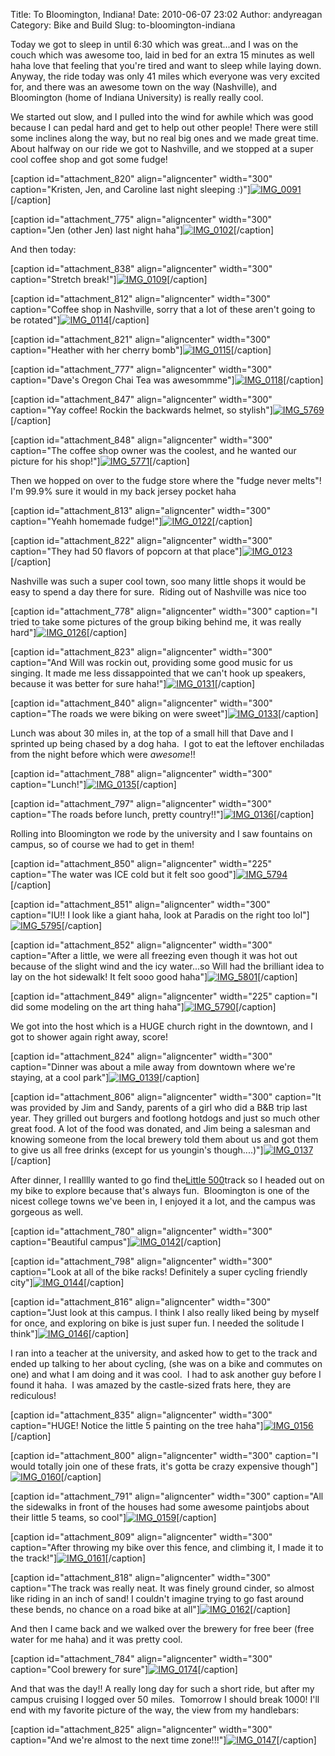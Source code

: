 Title: To Bloomington, Indiana!
Date: 2010-06-07 23:02
Author: andyreagan
Category: Bike and Build
Slug: to-bloomington-indiana

Today we got to sleep in until 6:30 which was great...and I was on the
couch which was awesome too, laid in bed for an extra 15 minutes as well
haha love that feeling that you're tired and want to sleep while laying
down. Anyway, the ride today was only 41 miles which everyone was very
excited for, and there was an awesome town on the way (Nashville), and
Bloomington (home of Indiana University) is really really cool.

We started out slow, and I pulled into the wind for awhile which was
good because I can pedal hard and get to help out other people! There
were still some inclines along the way, but no real big ones and we made
great time. About halfway on our ride we got to Nashville, and we
stopped at a super cool coffee shop and got some fudge!

[caption id="attachment\_820" align="aligncenter" width="300"
caption="Kristen, Jen, and Caroline last night sleeping
:)"][![](http://andyreagan.com/wp-content/uploads/2010/06/IMG_0091-300x200.jpg "IMG_0091")](http://andyreagan.com/wp-content/uploads/2010/06/IMG_0091.jpg)[/caption]

[caption id="attachment\_775" align="aligncenter" width="300"
caption="Jen (other Jen) last night
haha"][![](http://andyreagan.com/wp-content/uploads/2010/06/IMG_0102-300x200.jpg "IMG_0102")](http://andyreagan.com/wp-content/uploads/2010/06/IMG_0102.jpg)[/caption]

And then today:

[caption id="attachment\_838" align="aligncenter" width="300"
caption="Stretch
break!"][![](http://andyreagan.com/wp-content/uploads/2010/06/IMG_0109-300x200.jpg "IMG_0109")](http://andyreagan.com/wp-content/uploads/2010/06/IMG_0109.jpg)[/caption]

[caption id="attachment\_812" align="aligncenter" width="300"
caption="Coffee shop in Nashville, sorry that a lot of these aren't
going to be
rotated"][![](http://andyreagan.com/wp-content/uploads/2010/06/IMG_0114-300x200.jpg "IMG_0114")](http://andyreagan.com/wp-content/uploads/2010/06/IMG_0114.jpg)[/caption]

[caption id="attachment\_821" align="aligncenter" width="300"
caption="Heather with her cherry
bomb"][![](http://andyreagan.com/wp-content/uploads/2010/06/IMG_0115-300x200.jpg "IMG_0115")](http://andyreagan.com/wp-content/uploads/2010/06/IMG_0115.jpg)[/caption]

[caption id="attachment\_777" align="aligncenter" width="300"
caption="Dave's Oregon Chai Tea was
awesommme"][![](http://andyreagan.com/wp-content/uploads/2010/06/IMG_0118-300x200.jpg "IMG_0118")](http://andyreagan.com/wp-content/uploads/2010/06/IMG_0118.jpg)[/caption]

[caption id="attachment\_847" align="aligncenter" width="300"
caption="Yay coffee! Rockin the backwards helmet, so
stylish"][![](http://andyreagan.com/wp-content/uploads/2010/06/IMG_5769-300x225.jpg "IMG_5769")](http://andyreagan.com/wp-content/uploads/2010/06/IMG_5769.jpg)[/caption]

[caption id="attachment\_848" align="aligncenter" width="300"
caption="The coffee shop owner was the coolest, and he wanted our
picture for his
shop!"][![](http://andyreagan.com/wp-content/uploads/2010/06/IMG_5771-300x225.jpg "IMG_5771")](http://andyreagan.com/wp-content/uploads/2010/06/IMG_5771.jpg)[/caption]

Then we hopped on over to the fudge store where the "fudge never melts"!
I'm 99.9% sure it would in my back jersey pocket haha

[caption id="attachment\_813" align="aligncenter" width="300"
caption="Yeahh homemade
fudge!"][![](http://andyreagan.com/wp-content/uploads/2010/06/IMG_0122-300x200.jpg "IMG_0122")](http://andyreagan.com/wp-content/uploads/2010/06/IMG_0122.jpg)[/caption]

[caption id="attachment\_822" align="aligncenter" width="300"
caption="They had 50 flavors of popcorn at that
place"][![](http://andyreagan.com/wp-content/uploads/2010/06/IMG_0123-300x200.jpg "IMG_0123")](http://andyreagan.com/wp-content/uploads/2010/06/IMG_0123.jpg)[/caption]

Nashville was such a super cool town, soo many little shops it would be
easy to spend a day there for sure.  Riding out of Nashville was nice
too

[caption id="attachment\_778" align="aligncenter" width="300" caption="I
tried to take some pictures of the group biking behind me, it was really
hard"][![](http://andyreagan.com/wp-content/uploads/2010/06/IMG_0126-300x200.jpg "IMG_0126")](http://andyreagan.com/wp-content/uploads/2010/06/IMG_0126.jpg)[/caption]

[caption id="attachment\_823" align="aligncenter" width="300"
caption="And Will was rockin out, providing some good music for us
singing. It made me less dissappointed that we can't hook up speakers,
because it was better for sure
haha!"][![](http://andyreagan.com/wp-content/uploads/2010/06/IMG_0131-300x200.jpg "IMG_0131")](http://andyreagan.com/wp-content/uploads/2010/06/IMG_0131.jpg)[/caption]

[caption id="attachment\_840" align="aligncenter" width="300"
caption="The roads we were biking on were
sweet"][![](http://andyreagan.com/wp-content/uploads/2010/06/IMG_0133-300x200.jpg "IMG_0133")](http://andyreagan.com/wp-content/uploads/2010/06/IMG_0133.jpg)[/caption]

Lunch was about 30 miles in, at the top of a small hill that Dave and I
sprinted up being chased by a dog haha.  I got to eat the leftover
enchiladas from the night before which were *awesome*!!

[caption id="attachment\_788" align="aligncenter" width="300"
caption="Lunch!"][![](http://andyreagan.com/wp-content/uploads/2010/06/IMG_0135-300x200.jpg "IMG_0135")](http://andyreagan.com/wp-content/uploads/2010/06/IMG_0135.jpg)[/caption]

[caption id="attachment\_797" align="aligncenter" width="300"
caption="The roads before lunch, pretty
country!!"][![](http://andyreagan.com/wp-content/uploads/2010/06/IMG_0136-300x200.jpg "IMG_0136")](http://andyreagan.com/wp-content/uploads/2010/06/IMG_0136.jpg)[/caption]

Rolling into Bloomington we rode by the university and I saw fountains
on campus, so of course we had to get in them!

[caption id="attachment\_850" align="aligncenter" width="225"
caption="The water was ICE cold but it felt soo
good"][![](http://andyreagan.com/wp-content/uploads/2010/06/IMG_5794-225x300.jpg "IMG_5794")](http://andyreagan.com/wp-content/uploads/2010/06/IMG_5794.jpg)[/caption]

[caption id="attachment\_851" align="aligncenter" width="300"
caption="IU!! I look like a giant haha, look at Paradis on the right too
lol"][![](http://andyreagan.com/wp-content/uploads/2010/06/IMG_5795-300x225.jpg "IMG_5795")](http://andyreagan.com/wp-content/uploads/2010/06/IMG_5795.jpg)[/caption]

[caption id="attachment\_852" align="aligncenter" width="300"
caption="After a little, we were all freezing even though it was hot out
because of the slight wind and the icy water...so Will had the brilliant
idea to lay on the hot sidewalk! It felt sooo good
haha"][![](http://andyreagan.com/wp-content/uploads/2010/06/IMG_5801-300x225.jpg "IMG_5801")](http://andyreagan.com/wp-content/uploads/2010/06/IMG_5801.jpg)[/caption]

[caption id="attachment\_849" align="aligncenter" width="225" caption="I
did some modeling on the art thing
haha"][![](http://andyreagan.com/wp-content/uploads/2010/06/IMG_5790-225x300.jpg "IMG_5790")](http://andyreagan.com/wp-content/uploads/2010/06/IMG_5790.jpg)[/caption]

We got into the host which is a HUGE church right in the downtown, and I
got to shower again right away, score!

[caption id="attachment\_824" align="aligncenter" width="300"
caption="Dinner was about a mile away from downtown where we're staying,
at a cool
park"][![](http://andyreagan.com/wp-content/uploads/2010/06/IMG_0139-300x200.jpg "IMG_0139")](http://andyreagan.com/wp-content/uploads/2010/06/IMG_0139.jpg)[/caption]

[caption id="attachment\_806" align="aligncenter" width="300"
caption="It was provided by Jim and Sandy, parents of a girl who did a
B&B trip last year. They grilled out burgers and footlong hotdogs and
just so much other great food. A lot of the food was donated, and Jim
being a salesman and knowing someone from the local brewery told them
about us and got them to give us all free drinks (except for us
youngin's
though....)"][![](http://andyreagan.com/wp-content/uploads/2010/06/IMG_0137-300x200.jpg "IMG_0137")](http://andyreagan.com/wp-content/uploads/2010/06/IMG_0137.jpg)[/caption]

After dinner, I realllly wanted to go find the[Little
500](http://en.wikipedia.org/wiki/Little_500)track so I headed out on my
bike to explore because that's always fun.  Bloomington is one of the
nicest college towns we've been in, I enjoyed it a lot, and the campus
was gorgeous as well.

[caption id="attachment\_780" align="aligncenter" width="300"
caption="Beautiful
campus"][![](http://andyreagan.com/wp-content/uploads/2010/06/IMG_0142-300x200.jpg "IMG_0142")](http://andyreagan.com/wp-content/uploads/2010/06/IMG_0142.jpg)[/caption]

[caption id="attachment\_798" align="aligncenter" width="300"
caption="Look at all of the bike racks! Definitely a super cycling
friendly
city"][![](http://andyreagan.com/wp-content/uploads/2010/06/IMG_0144-300x200.jpg "IMG_0144")](http://andyreagan.com/wp-content/uploads/2010/06/IMG_0144.jpg)[/caption]

[caption id="attachment\_816" align="aligncenter" width="300"
caption="Just look at this campus. I think I also really liked being by
myself for once, and exploring on bike is just super fun. I needed the
solitude I
think"][![](http://andyreagan.com/wp-content/uploads/2010/06/IMG_0146-300x200.jpg "IMG_0146")](http://andyreagan.com/wp-content/uploads/2010/06/IMG_0146.jpg)[/caption]

I ran into a teacher at the university, and asked how to get to the
track and ended up talking to her about cycling, (she was on a bike and
commutes on one) and what I am doing and it was cool.  I had to ask
another guy before I found it haha.  I was amazed by the castle-sized
frats here, they are rediculous!

[caption id="attachment\_835" align="aligncenter" width="300"
caption="HUGE! Notice the little 5 painting on the tree
haha"][![](http://andyreagan.com/wp-content/uploads/2010/06/IMG_0156-300x200.jpg "IMG_0156")](http://andyreagan.com/wp-content/uploads/2010/06/IMG_0156.jpg)[/caption]

[caption id="attachment\_800" align="aligncenter" width="300" caption="I
would totally join one of these frats, it's gotta be crazy expensive
though"][![](http://andyreagan.com/wp-content/uploads/2010/06/IMG_0160-300x200.jpg "IMG_0160")](http://andyreagan.com/wp-content/uploads/2010/06/IMG_0160.jpg)[/caption]

[caption id="attachment\_791" align="aligncenter" width="300"
caption="All the sidewalks in front of the houses had some awesome
paintjobs about their little 5 teams, so
cool"][![](http://andyreagan.com/wp-content/uploads/2010/06/IMG_0159-300x200.jpg "IMG_0159")](http://andyreagan.com/wp-content/uploads/2010/06/IMG_0159.jpg)[/caption]

[caption id="attachment\_809" align="aligncenter" width="300"
caption="After throwing my bike over this fence, and climbing it, I made
it to the
track!"][![](http://andyreagan.com/wp-content/uploads/2010/06/IMG_0161-300x200.jpg "IMG_0161")](http://andyreagan.com/wp-content/uploads/2010/06/IMG_0161.jpg)[/caption]

[caption id="attachment\_818" align="aligncenter" width="300"
caption="The track was really neat. It was finely ground cinder, so
almost like riding in an inch of sand! I couldn't imagine trying to go
fast around these bends, no chance on a road bike at
all"][![](http://andyreagan.com/wp-content/uploads/2010/06/IMG_0162-300x200.jpg "IMG_0162")](http://andyreagan.com/wp-content/uploads/2010/06/IMG_0162.jpg)[/caption]

And then I came back and we walked over the brewery for free beer (free
water for me haha) and it was pretty cool.

[caption id="attachment\_784" align="aligncenter" width="300"
caption="Cool brewery for
sure"][![](http://andyreagan.com/wp-content/uploads/2010/06/IMG_0174-300x200.jpg "IMG_0174")](http://andyreagan.com/wp-content/uploads/2010/06/IMG_0174.jpg)[/caption]

And that was the day!! A really long day for such a short ride, but
after my campus cruising I logged over 50 miles.  Tomorrow I should
break 1000! I'll end with my favorite picture of the way, the view from
my handlebars:

[caption id="attachment\_825" align="aligncenter" width="300"
caption="And we're almost to the next time
zone!!!"][![](http://andyreagan.com/wp-content/uploads/2010/06/IMG_0147-300x200.jpg "IMG_0147")](http://andyreagan.com/wp-content/uploads/2010/06/IMG_0147.jpg)[/caption]
